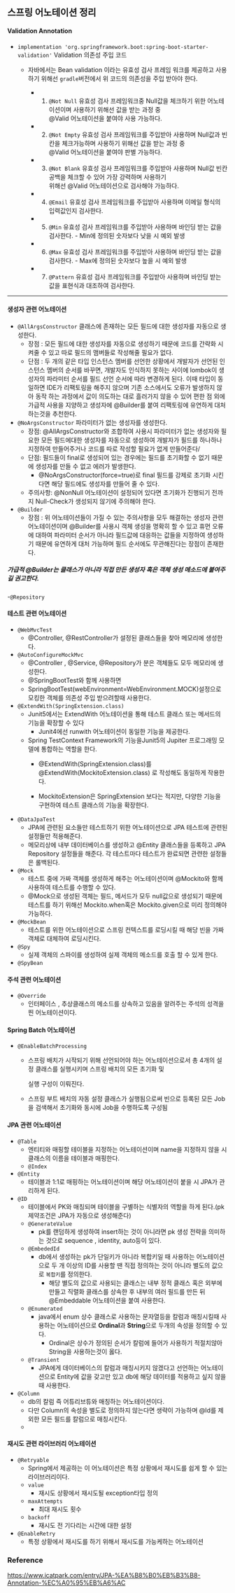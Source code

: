 ## 스프링 어노테이션 정리
#### Validation Annotation
- `implementation 'org.springframework.boot:spring-boot-starter-validation'` Validation 의존성 주입 코드
  - 자바에서는 Bean validation 이라는 유효성 검사 프레임 워크를 제공하고 사용하기 위해선 `gradle`버전에서 위 코드의 의존성을 주입 받아야 한다.
  
    - 1. `@Not Null` 유효성 검사 프레임워크중 Null값을 체크하기 위한 어노테이션이며 사용하기 위해선 값을 받는 과정 중 <br>@Valid 어노테이션을 붙여야 사용 가능하다. 
    - 2. `@Not Empty` 유효성 검사 프레임워크를 주입받아 사용하며 Null값과 빈칸을 체크가능하며 사용하기 위해선 값을 받는 과정 중 <br>@Valid 어노테이션을 붙여야 판별 가능하다.
    - 3. `@Not Blank` 유효성 검사 프레임워크를 주입받아 사용하며 Null값 빈칸 공백을 체크할 수 있어 가장 강력하며 사용하기 <br>위해선 @Valid 어노테이션으로 검사해야 가능하다.
    - 4. `@Email` 유효성 검사 프레임워크를 주입받아 사용하며 이메일 형식의 입력값인지 검사한다.
    - 5. `@Min` 유효성 검사 프레임워크를 주입받아 사용하며 바인딩 받는 값을 검사한다. - Min에 정의된 숫자보다 낮을 시 예외 발생
    - 6. `@Max` 유효성 검사 프레임워크를 주입받아 사용하며 바인딩 받는 값을 검사한다. - Max에 정의된 숫자보다 높을 시 예외 발생
    - 7. `@Pattern` 유효성 검사 프레임워크를 주입받아 사용하며 바인딩 받는 값을 표현식과 대조하여 검사한다.    


---
#### 생성자 관련 어노테이션
- `@AllArgsConstructor` 클래스에 존재하는 모든 필드에 대한 생성자를 자동으로 생성한다.
  - 장점 : 모든 필드에 대한 생성자를 자동으로 생성하기 때문에 코드를 간략화 시켜줄 수 있고 따로 필드의 맴버들로 작성해줄 필요가 없다.
  - 단점 : 두 개의 같은 타입 인스턴스 멤버를 선언한 상황에서 개발자가 선언된 인스턴스 멤버의 순서를 바꾸면, 개발자도 인식하지 못하는 사이에 
         lombok이 생성자의 파라미터 순서를 필드 선언 순서에 따라 변경하게 된다. 이때 타입이 동일하면 IDE가 리팩토링을 해주지 않으며 
         기존 소스에서도 오류가 발생하지 않아 동작 하는 과정에서 값이 의도하는 대로 흘러가지 않을 수 있어
         편한 점 외에 가급적 사용을 지양하고 생성자에 @Builder를 붙여 리팩토링에 유연하게 대처하는것을 추천한다.
- `@NoArgsConstructor` 파라미터가 없는 생성자를 생성한다.
  - 장점: @AllArgsConstructor와 조합하여 사용시 파라미터가 없는 생성자와 필요한 모든 필드에대한 생성자를 자동으로 생성하여 개발자가 
    필드를 하나하나 지정하여 만들어주거나 코드를 따로 작성할 필요가 없게 만들어준다/
  - 단점: 필드들이 final로 생성되어 있는 경우에는 필드를 초기화할 수 없기 때문에 생성자를 만들 수 없고 에러가 발생한다.
    - @NoArgsConstructor(force=true)로 final 필드를 강제로 초기화 시킨다면 해당 필드에도 생성자를 만들어 줄 수 있다.
  - 주의사항: @NonNull 어노테이션이 설정되어 있다면 초기화가 진행되기 전까지 Null-Check가 생성되지 않기에 주의해야 한다.
- `@Builder`
  - 장점 : 위 어노테이션들이 가질 수 있는 주의사항을 모두 해결하는 생성자 관련 어노테이션이며 @Builder를 사용시 객체 생성을 명확히 할 수
          있고 휴먼 오류에 대하여 파라미터 순서가 아니라 필드값에 대응하는 값들을 지정하여 생성하기 때문에 유연하게 대처 가능하며 
          필드 순서에도 무관해진다는 장점이 존재한다.
 ##### 가급적 @Builder는 클래스가 아니라 직접 만든 생성자 혹은 객체 생성 메소드에 붙여주길 권고한다.
 
-`@Repository`

#### 테스트 관련 어노테이션
- `@WebMvcTest`
  - @Controller, @RestController가 설정된 클래스들을 찾아 메모리에 생성한다. 
- `@AutoConfigureMockMvc`
  - @Controller , @Service, @Repository가 분은 객체들도 모두 메모리에 생성한다.
  - @SpringBootTest와 함께 사용하면 
  - SpringBootTest(webEnvironment=WebEnvironment.MOCK)설정으로 모킹한 객체를 의존성 주입 받으려할때 사용한다. 
- `@ExtendWith(SpringExtension.class)`
  - Junit5에서는 ExtendWith 어노테이션을 통해 테스트 클래스 또는 메서드의 기능을 확장할 수 있다
    - Junit4에선 runwith 어노테이션이 동일한 기능을 제공한다.
  - Spring TestContext Framework의 기능을Junit5의 Jupiter 프로그래밍 모델에 통합하는 역할을 한다.  
    - @ExtendWith(SpringExtension.class)를 @ExtendWith(MockitoExtension.class) 로 작성해도 동일하게 작용한다.

    - MockitoExtension은 SpringExtension 보다는 적지만, 다양한 기능을 구현하여 테스트 클래스의 기능을 확장한다.
- `@DataJpaTest`
  - JPA에 관련된 요소들만 테스트하기 위한 어노테이션으로 JPA 테스트에 관련된 설정들만 적용해준다.
  - 메모리상에 내부 데이터베이스를 생성하고 @Entity 클래스들을 등록하고 JPA Repository 설정들을 해준다. 각 테스트마다 테스트가 완료되면 관련한 설정들은 롤백된다.
- `@Mock`
  - 테스트 중에 가짜 객체를 생성하게 해주는 어노테이션이며 @Mockito와 함께 사용하여 테스트를 수행할 수 있다.
  - @Mock으로 생성된 객체는 필드, 메서드가 모두 null값으로 생성되기 때문에 테스트를 하기 위해선 Mockito.when혹은 Mockito.given으로 미리 정의해야 가능하다.
- `@MockBean`
  - 테스트를 위한 어노테이션으로 스프링 컨텍스트를 로딩시킬 때 해당 빈을 가짜 객체로 대체하여 로딩시킨다. 
- `@Spy`
  - 실제 객체의 스파이를 생성하여 실제 객체의 메소드를 호출 할 수 있게 한다.
- `@SpyBean`
  
#### 주석 관련 어노테이션
- `@Override`
  - 인터페이스 , 추상클래스의 메소드를 상속하고 있음을 알려주는 주석의 성격을 띈 어노테이션이다. 

#### Spring Batch 어노테이션
- `@EnableBatchProcessing`
  - 스프링 배치가 시작되기 위해 선언되어야 하는 어노테이션으로서 총 4개의 설정 클래스를 실행시키며 스프링 배치의 모든 초기화 및

    실행 구성이 이뤄진다.
  - 스프링 부트 배치의 자동 설정 클래스가 실행됨으로써 빈으로 등록된 모든 Job을 검색해서 초기화와 동시에 Job을 수행하도록 구성됨

#### JPA 관련 어노테이션
- `@Table`
  - 엔티티와 매핑할 테이블을 지정하는 어노테이션이며 name을 지정하지 않을 시 클래스의 이름을 테이블과 매핑한다. 
  - `@Index` 
- `@Entity`
  - 테이블과 1:1로 매핑하는 어노테이션이며 해당 어노테이션이 붙을 시 JPA가 관리하게 된다.
- `@ID`
  - 테이블에서 PK와 매칭되며 테이블을 구별하는 식별자의 역할을 하게 된다.(pk 제약조건은 JPA가 자동으로 생성해준다)
  - `@GenerateValue`
    - pk를 랜덤하게 생성하여 insert하는 것이 아니라면 pk 생성 전략을 의미하는 것으로 sequence , identity, auto등이 있다.
  - `@EmbededId`
    - db에서 생성하는 pk가 단일키가 아니라 복합키일 때 사용하는 어노테이션으로 두 개 이상의 ID를 사용할 땐 직접 정의하는 것이 아니라 별도의 값으로 `복합키`를 정의한다.
      - 해당 별도의 값으로 사용되는 클래스는 내부 정적 클래스 혹은 외부에 만들고 직렬화 클래스를 상속한 후 내부의 여러 필드를 만든 뒤 @Embeddable 어노테이션을 붙여 사용한다.
  - `@Enumerated`
    - java에서 enum 상수 클래스로 사용하는 문자열등을 칼럼과 매칭시킬때 사용하는 어노테이션으로 **Ordinal**과 **String**으로 두개의 속성을 정의할 수 있다.
      - Ordinal은 상수가 정의된 순서가 칼럼에 들어가 사용하기 적절치않아 String을 사용하는것이 옳다.
  - `@Transient`
    - JPA에게 데이터베이스의 칼럼과 매칭시키지 않겠다고 선언하는 어노테이션으로 Entity에 값을 갖고만 있고 db에 해당 데이터를 적용하고 싶지 않을때 사용한다.    
- `@Column`
  - db의 칼럼 즉 어튜리브튜와 매칭하는 어노테이션이다.
  - 다만 Column의 속성을 별도로 정의하지 않는다면 생략이 가능하며 @Id를 제외한 모든 필드를 칼럼으로 매칭시킨다.
  - 

#### 재시도 관련 라이브러리 어노테이션
- `@Retryable`
  - Spring에서 제공하는 이 어노테이션은 특정 상황에서 재시도를 쉽게 할 수 있는 라이브러리이다.
  - `value`
    - 재시도 상황에서 재시도될 exception타입 정의
  - `maxAttempts`
    - 최대 재시도 횟수
  - `backoff`
    - 재시도 전 기다리는 시간에 대한 설정     
- `@EnableRetry`
  - 특정 상황에서 재시도를 하기 위해서 재시도를 가능케하는 어노테이션
 

### Reference
<https://www.icatpark.com/entry/JPA-%EA%B8%B0%EB%B3%B8-Annotation-%EC%A0%95%EB%A6%AC><br>
